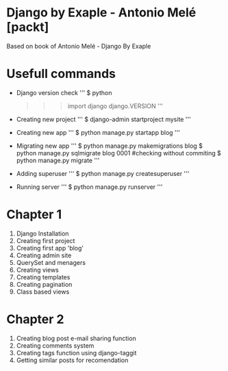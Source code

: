 # Django by Exaple - Antonio Melé [packt]
Based on book of Antonio Melé -  Django By Exaple

# Usefull commands
* Django version check
'''
    $ python
    >>> import django
    >>> django.VERSION
'''

* Creating new project
'''
    $ django-admin startproject mysite
'''

* Creating new app
'''
    $ python manage.py startapp blog
'''

* Migrating new app
'''
    $ python manage.py makemigrations blog
    $ python manage.py sqlmigrate blog 0001 #checking without commiting
    $ python manage.py migrate
'''

* Adding superuser
'''
    $ python manage.py createsuperuser
'''

* Running server
'''
    $ python manage.py runserver
'''

# Chapter 1
1. Django Installation
2. Creating first project
3. Creating first app 'blog'
4. Creating admin site
5. QuerySet and menagers
6. Creating views
7. Creating templates
8. Creating pagination
9. Class based views

# Chapter 2
1. Creating blog post e-mail sharing function
2. Creating comments system
3. Creating tags function using django-taggit
4. Getting similar posts for recomendation